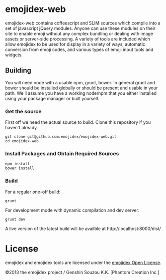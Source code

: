 emojidex-web
============
emojidex-web contains coffeescript and SLIM sources which compile into a set of javascript jQuery 
modules. Anyone can use these modules on their site to enable emoji without any complex 
bundling or dealing with image assets or server-side processing. A variety of tools are 
included which allow emojidex to be used for display in a variety of ways, automatic 
conversion from emoji codes, and various types of emoji input tools and widgets.


Building
--------
You will need node with a usable npm, grunt, bower. In general grunt and bower should be 
installed globally or should be present and usable in your path. We'll assume you have a 
working node/npm that you either installed using your package manager or built yourself.

### Get the source
First off we need the actual source to build. Clone this repository if you haven't already.
```shell
git clone git@github.com:emojidex/emojidex-web.git
cd emojidex-web
```

### Install Packages and Obtain Required Sources
```shell
npm install
bower install
```

### Build
For a regular one-off build:
```shell
grunt
```

For development mode with dynamic compilation and dev server:
```shell
grunt dev
```
A live version of the latest build will be availble at http://localhost:8000/dist/

License
=======
emojidex and emojidex tools are licensed under the [emojidex Open License](https://www.emojidex.com/emojidex/emojidex_open_license).

©2013 the emojidex project / Genshin Souzou K.K. [Phantom Creation Inc.]
